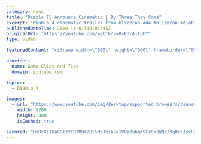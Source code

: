 ```yaml
---
category: news
title: "Diablo IV Announce Cinematic | By Three They Come"
excerpt: "diablo 4 cinematic trailer from blizzcon #d4 #blizzcon #diablo."
publishedDateTime: 2019-11-01T19:01:45Z
originalUrl: "https://youtube.com/watch?v=0vE3rAjtqUY"
type: video

featuredContent: "<iframe width=\"800\" height=\"500\" frameborder=\"0\" src=\"https://www.youtube.com/embed/0vE3rAjtqUY\" allow=\"accelerometer; autoplay; encrypted-media; gyroscope; picture-in-picture\" allowfullscreen></iframe>"

provider:
  name: Game Clips And Tips
  domain: youtube.com

topics:
  - Diablo 4

images:
  - url: "https://www.youtube.com/img/desktop/supported_browsers/dinosaur.png"
    width: 1200
    height: 800
    isCached: true

secured: "H+DcX1TOAEGiz2TD7MDr2Ui5MrJhjASk1V8m2ubqK9Fr0kZWQsJdqDc5JsxRZ0+EMEBPQXAQuc84HT058xEbPSM0SUFpvU5rTr+GRMHnllo3y5eI0H4gZ4rbd785O0WL7PpaCbAwzpd1oBULOCzgrRT7DV5oBMD+56K7HjQcKAtZGxDjSl6y80/kXt+wy9iQjl5T+cx/i3z4RcvitFbfWY5n42Y1IZlueIB0TIGBPewtoIfK9JwROpQ7Axmm3uXdOrN6wVxGymI/0KswgBscQjzsI4gQif8rl2wGHIpLbctNIpFPtzD80eTtpVlQK+mHO2KMVBA9MWnkDuDcwEv0UoJUtiC6w5QZH5isHMtI7FLsGVNKfK8x/Ia+v+bOHw1xa8/Dm7vWf+vAbSJ87JqW2Q==;l82iBnEch9BsUDv8DQW8iQ=="
---
```


